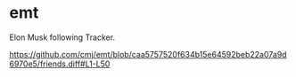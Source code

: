 # emt
Elon Musk following Tracker.

https://github.com/cmj/emt/blob/caa5757520f634b15e64592beb22a07a9d6970e5/friends.diff#L1-L50
